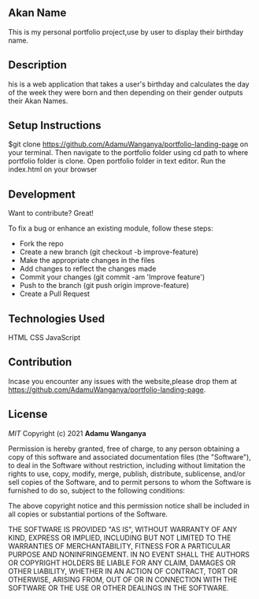 ## Akan Name
This is my personal portfolio project,use by user to display their birthday name.

## Description
his is a web application that takes a user's birthday and calculates the day of the week they were born and then depending on their gender outputs their Akan Names.


## Setup Instructions
$git clone https://github.com/AdamuWanganya/portfolio-landing-page on your terminal.
Then navigate to the portfolio folder using cd path to where portfolio folder is clone.
Open portfolio folder in text editor.
Run the index.html on your browser

## Development
Want to contribute? Great!

To fix a bug or enhance an existing module, follow these steps:
- Fork the repo
- Create a new branch (git checkout -b improve-feature)
- Make the appropriate changes in the files
- Add changes to reflect the changes made
- Commit your changes (git commit -am 'Improve feature')
- Push to the branch (git push origin improve-feature)
- Create a Pull Request

## Technologies Used
HTML
CSS
JavaScript

## Contribution
Incase you encounter any issues with the website,please drop them at https://github.com/AdamuWanganya/portfolio-landing-page.

## License
*MIT*
 Copyright (c) 2021 **Adamu Wanganya**

Permission is hereby granted, free of charge, to any person obtaining a copy of this software and associated documentation files (the "Software"), to deal in the Software without restriction, including without limitation the rights to use, copy, modify, merge, publish, distribute, sublicense, and/or sell copies of the Software, and to permit persons to whom the Software is furnished to do so, subject to the following conditions:

The above copyright notice and this permission notice shall be included in all copies or substantial portions of the Software.

THE SOFTWARE IS PROVIDED "AS IS", WITHOUT WARRANTY OF ANY KIND, EXPRESS OR IMPLIED, INCLUDING BUT NOT LIMITED TO THE WARRANTIES OF MERCHANTABILITY, FITNESS FOR A PARTICULAR PURPOSE AND NONINFRINGEMENT. IN NO EVENT SHALL THE AUTHORS OR COPYRIGHT HOLDERS BE LIABLE FOR ANY CLAIM, DAMAGES OR OTHER LIABILITY, WHETHER IN AN ACTION OF CONTRACT, TORT OR OTHERWISE, ARISING FROM, OUT OF OR IN CONNECTION WITH THE SOFTWARE OR THE USE OR OTHER DEALINGS IN THE SOFTWARE.